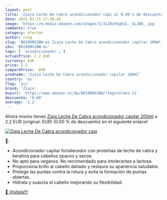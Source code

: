 ```yaml
---
layout: post
title: 'Ziaja Leche De Cabra acondicionador capi al 0.00 % de descuento'
date: 2021-02-15 17:20:45
image: 'https://m.media-amazon.com/images/I/31JB1hSg61L._SL200_.jpg'
comments: true
category: ofertas
author: ring
slug: 'B019ONS2BW-es Ziaja Leche De Cabra acondicionador capilar 200ml'
sku: 'B019ONS2BW-es'
tags: [ 'acondicionador', ]
actualPrice: 2.2 EUR
currency: EUR
price: 2.2
comparePrice:  EUR
prodname: 'Ziaja Leche De Cabra acondicionador capilar 200ml'
country: 'es'
flag: '🇪🇸'
brand: 'Ziaja'
buyurl: 'https://www.amazon.es/dp/B019ONS2BW/?tag=tolees-21'
descuento: '0.00'
average: '2.2'
---
```


Ahora mismo tienes [Ziaja Leche De Cabra acondicionador capilar 200ml](https://www.amazon.es/dp/B019ONS2BW/?tag=tolees-21) a 2.2 EUR (original:  EUR) (0.00 %  de descuento) en el siguiente enlace!

[![Ziaja Leche De Cabra acondicionador capi](https://m.media-amazon.com/images/I/31JB1hSg61L._SL200_.jpg)](https://www.amazon.es/dp/B019ONS2BW/?tag=tolees-21)

🔎:

- Acondicionador capilar fortalecedor con proteínas de leche de cabra y keratina para cabellos opacos y secos.
- No apto para veganos. No recomendado para intolerantes a lactosa.
- Proporciona brillo al cabello dañado y restaura su apariencia saludable.
- Protege las puntas contra la rotura y evita la formación de puntas abiertas.
- Hidrata y suaviza el cabello mejorando su flexibilidad.

[🛒 Visítala!!!](https://www.amazon.es/dp/B019ONS2BW/?tag=tolees-21)
